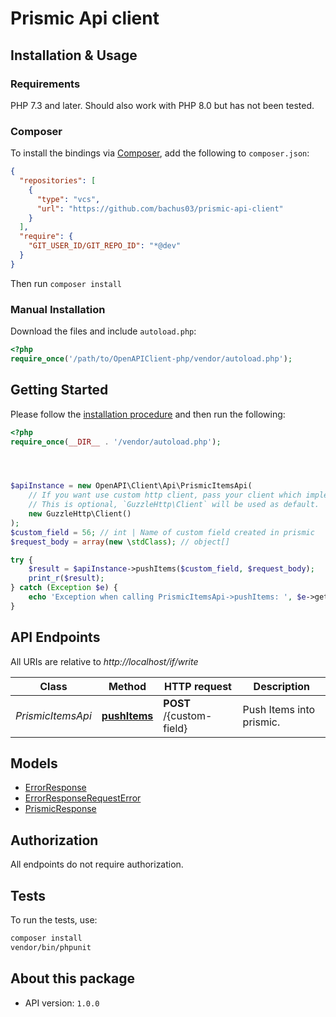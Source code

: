 # Prismic Api client




## Installation & Usage

### Requirements

PHP 7.3 and later.
Should also work with PHP 8.0 but has not been tested.

### Composer

To install the bindings via [Composer](https://getcomposer.org/), add the following to `composer.json`:

```json
{
  "repositories": [
    {
      "type": "vcs",
      "url": "https://github.com/bachus03/prismic-api-client"
    }
  ],
  "require": {
    "GIT_USER_ID/GIT_REPO_ID": "*@dev"
  }
}
```

Then run `composer install`

### Manual Installation

Download the files and include `autoload.php`:

```php
<?php
require_once('/path/to/OpenAPIClient-php/vendor/autoload.php');
```

## Getting Started

Please follow the [installation procedure](#installation--usage) and then run the following:

```php
<?php
require_once(__DIR__ . '/vendor/autoload.php');




$apiInstance = new OpenAPI\Client\Api\PrismicItemsApi(
    // If you want use custom http client, pass your client which implements `GuzzleHttp\ClientInterface`.
    // This is optional, `GuzzleHttp\Client` will be used as default.
    new GuzzleHttp\Client()
);
$custom_field = 56; // int | Name of custom field created in prismic
$request_body = array(new \stdClass); // object[]

try {
    $result = $apiInstance->pushItems($custom_field, $request_body);
    print_r($result);
} catch (Exception $e) {
    echo 'Exception when calling PrismicItemsApi->pushItems: ', $e->getMessage(), PHP_EOL;
}

```

## API Endpoints

All URIs are relative to *http://localhost/if/write*

Class | Method | HTTP request | Description
------------ | ------------- | ------------- | -------------
*PrismicItemsApi* | [**pushItems**](docs/Api/PrismicItemsApi.md#pushitems) | **POST** /{custom-field} | Push Items into prismic.

## Models

- [ErrorResponse](docs/Model/ErrorResponse.md)
- [ErrorResponseRequestError](docs/Model/ErrorResponseRequestError.md)
- [PrismicResponse](docs/Model/PrismicResponse.md)

## Authorization
All endpoints do not require authorization.
## Tests

To run the tests, use:

```bash
composer install
vendor/bin/phpunit
```

## About this package

- API version: `1.0.0`

